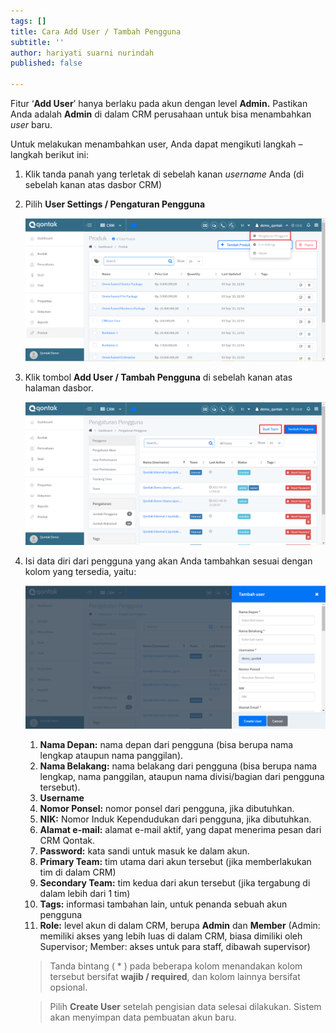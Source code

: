 ```yaml
---
tags: []
title: Cara Add User / Tambah Pengguna
subtitle: ''
author: hariyati suarni nurindah
published: false

---
```

Fitur ‘**Add User**’ hanya berlaku pada akun dengan level **Admin.** Pastikan Anda adalah **Admin** di dalam CRM perusahaan untuk bisa menambahkan _user_ baru.

Untuk melakukan menambahkan user, Anda dapat mengikuti langkah – langkah berikut ini:

1. Klik tanda panah yang terletak di sebelah kanan _username_ Anda (di sebelah kanan atas dasbor CRM)
2. Pilih **User Settings / Pengaturan Pengguna**

   ![](/uploads/pengguna1.PNG)
3. Klik tombol **Add User / Tambah Pengguna** di sebelah kanan atas halaman dasbor.

   ![](/uploads/pengguna4.PNG)
4. Isi data diri dari pengguna yang akan Anda tambahkan sesuai dengan kolom yang tersedia, yaitu:

   ![](/uploads/pengguna2.PNG)
    1. **Nama Depan:** nama depan dari pengguna (bisa berupa nama lengkap ataupun nama panggilan).
    2. **Nama Belakang:** nama belakang dari pengguna (bisa berupa nama lengkap, nama panggilan, ataupun nama divisi/bagian dari pengguna tersebut).
    3. **Username**
    4. **Nomor Ponsel:** nomor ponsel dari pengguna, jika dibutuhkan.
    5. **NIK:** Nomor Induk Kependudukan dari pengguna, jika dibutuhkan.
    6. **Alamat e-mail:** alamat e-mail aktif, yang dapat menerima pesan dari CRM Qontak.
    7. **Password:** kata sandi untuk masuk ke dalam akun.
    8. **Primary Team:** tim utama dari akun tersebut (jika memberlakukan tim di dalam CRM)
    9. **Secondary Team:** tim kedua dari akun tersebut (jika tergabung di dalam lebih dari 1 tim)
   10. **Tags:** informasi tambahan lain, untuk penanda sebuah akun pengguna
   11. **Role:** level akun di dalam CRM, berupa **Admin** dan **Member** (Admin: memiliki akses yang lebih luas di dalam CRM, biasa dimiliki oleh Supervisor; Member: akses untuk para staff, dibawah supervisor)

   > Tanda bintang ( * ) pada beberapa kolom menandakan kolom tersebut bersifat **wajib / required**, dan kolom lainnya bersifat opsional.

   > Pilih **Create User** setelah pengisian data selesai dilakukan. Sistem akan menyimpan data pembuatan akun baru.